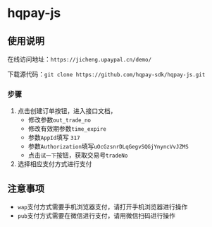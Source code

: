 # hqpay-js
## 使用说明
在线访问地址：`https://jicheng.upaypal.cn/demo/`  

下载源代码：`git clone https://github.com/hqpay-sdk/hqpay-js.git`

### 步骤
1. 点击创建订单按钮，进入接口文档，      
   - 修改参数`out_trade_no`
   - 修改有效期参数`time_expire`
   - 参数`AppId`填写 `317`
   - 参数`Authorization`填写`uOcGzsnrDLqGegvSQGjYnyncVvJZMS`
   - 点击`试一下`按钮，获取交易号`tradeNo`
2. 选择相应支付方式进行支付
## 注意事项
- `wap`支付方式需要手机浏览器支付，请打开手机浏览器进行操作
- `pub`支付方式需要在微信进行支付，请用微信扫码进行操作
